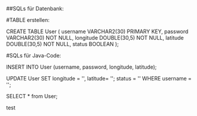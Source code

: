 ##SQLs für Datenbank:

#TABLE erstellen:

CREATE TABLE User (
username VARCHAR2(30) PRIMARY KEY,
password VARCHAR2(30) NOT NULL,
longitude DOUBLE(30,5) NOT NULL,
latitude DOUBLE(30,5) NOT NULL,
status BOOLEAN
);

#SQLs für Java-Code:

INSERT INTO User (username, password, longitude, latitude);

UPDATE User
SET longitude = '', latitude= ''; status = ''
WHERE username = '';

SELECT * from User;

test

